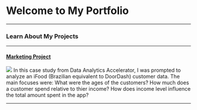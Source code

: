 # Welcome to My Portfolio

---

### Learn About My Projects




---
#### [Marketing Project](https://www.linkedin.com/pulse/delivery-app-marketing-analysis-gregory-santoro/)
[<img src="Delivery-App-Analysis_Image_Gregory-Santoro_2 2.png?raw=true"/>](https://www.linkedin.com/pulse/delivery-app-marketing-analysis-gregory-santoro/)
In this case study from Data Analytics Accelerator, I was prompted to analyze an iFood (Brazilian equivalent to DoorDash) customer data. The main focuses were:
What were the ages of the customers?
How much does a customer spend relative to thier income?
How does income level influence the total amount spent in the app?

---
